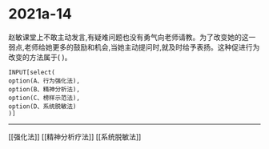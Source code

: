 # 2021a-14
赵敏课堂上不敢主动发言,有疑难问题也没有勇气向老师请教。为了改变她的这一弱点,老师给她更多的鼓励和机会,当她主动提问时,就及时给予表扬。这种促进行为改变的方法属于( )。
```meta-bind
INPUT[select(
option(A、行为强化法),
option(B、精神分析法),
option(C、榜样示范法),
option(D、系统脱敏法)
)]
```

---

[[强化法]]
[[精神分析疗法]]
[[系统脱敏法]]
